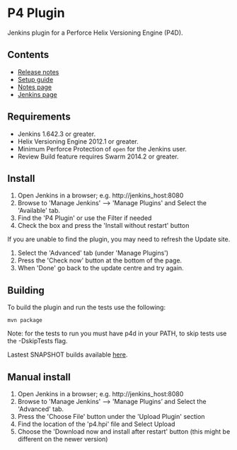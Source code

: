 # P4 Plugin
Jenkins plugin for a Perforce Helix Versioning Engine (P4D).

## Contents

* [Release notes](https://github.com/jenkinsci/p4-plugin/blob/master/RELEASE.md)
* [Setup guide](https://github.com/jenkinsci/p4-plugin/blob/master/SETUP.md)
* [Notes page](https://github.com/jenkinsci/p4-plugin/blob/master/NOTES.md)
* [Jenkins page](https://wiki.jenkins-ci.org/display/JENKINS/P4+Plugin)

## Requirements

* Jenkins 1.642.3 or greater.
* Helix Versioning Engine 2012.1 or greater.
* Minimum Perforce Protection of `open` for the Jenkins user.
* Review Build feature requires Swarm 2014.2 or greater.

## Install

1. Open Jenkins in a browser; e.g. http://jenkins_host:8080
2. Browse to 'Manage Jenkins' --> 'Manage Plugins' and Select the 'Available' tab.
3. Find the 'P4 Plugin' or use the Filter if needed
4. Check the box and press the 'Install without restart' button

If you are unable to find the plugin, you may need to refresh the Update site.

1. Select the 'Advanced' tab (under 'Manage Plugins')
2. Press the 'Check now' button at the bottom of the page.
3. When 'Done' go back to the update centre and try again.

## Building

To build the plugin and run the tests use the following:

	mvn package
  
Note: for the tests to run you must have p4d in your PATH, to skip tests use the -DskipTests flag.

Lastest SNAPSHOT builds available [here](https://jenkins.ci.cloudbees.com/job/plugins/job/p4-plugin/lastBuild/org.jenkins-ci.plugins$p4/).

## Manual install

1. Open Jenkins in a browser; e.g. http://jenkins_host:8080
2. Browse to 'Manage Jenkins' --> 'Manage Plugins’ and Select the 'Advanced' tab.
3. Press the 'Choose File' button under the 'Upload Plugin' section
4. Find the location of the 'p4.hpi' file and Select Upload
5. Choose the 'Download now and install after restart' button (this might be different on the newer version)

